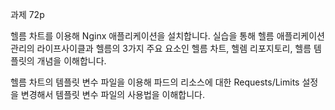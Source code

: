 과제 72p

헬름 차트를 이용해 Nginx 애플리케이션을 설치합니다. 실습을 통해 헬름 애플리케이션 관리의 라이프사이클과 헬름의 3가지 주요 요소인 헬름 차트, 헬렘 리포지토리, 헬름 템플릿의 개념을 이해합니다.

헬름 차트의 템플릿 변수 파일을 이용해 파드의 리소스에 대한 Requests/Limits 설정을 변경해서 템플릿 변수 파일의 사용법을 이해합니다.
